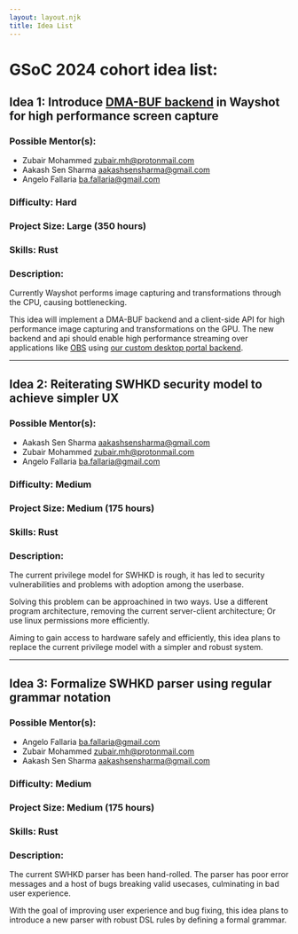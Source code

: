 ```yaml
---
layout: layout.njk
title: Idea List
---
```


# GSoC 2024 cohort idea list:

## Idea 1: Introduce [DMA-BUF backend](https://wayland.app/protocols/wlr-export-dmabuf-unstable-v1) in Wayshot for high performance screen capture

### Possible Mentor(s):

- Zubair Mohammed <zubair.mh@protonmail.com>
- Aakash Sen Sharma <aakashsensharma@gmail.com>
- Angelo Fallaria <ba.fallaria@gmail.com>

### Difficulty: Hard
### Project Size: Large (350 hours)
### Skills: Rust

### Description:

Currently Wayshot performs image capturing and transformations through the CPU, causing bottlenecking.

This idea will implement a DMA-BUF backend and a client-side API for high performance image capturing and transformations on the GPU. The new backend and api should enable high performance streaming over applications like [OBS](https://github.com/obsproject/obs-studio) using [our custom desktop portal backend](https://github.com/waycrate/xdg-desktop-portal-luminous).

---

## Idea 2: Reiterating SWHKD security model to achieve simpler UX

### Possible Mentor(s):

- Aakash Sen Sharma <aakashsensharma@gmail.com>
- Zubair Mohammed <zubair.mh@protonmail.com>
- Angelo Fallaria <ba.fallaria@gmail.com>

### Difficulty: Medium
### Project Size: Medium (175 hours)
### Skills: Rust

### Description:

The current privilege model for SWHKD is rough, it has led to security vulnerabilities and problems with adoption among the userbase.

Solving this problem can be approachined in two ways. Use a different program architecture, removing the current server-client architecture; Or use linux permissions more efficiently.

Aiming to gain access to hardware safely and efficiently, this idea plans to replace the current privilege model with a simpler and robust system.

---

## Idea 3: Formalize SWHKD parser using regular grammar notation

### Possible Mentor(s):

- Angelo Fallaria <ba.fallaria@gmail.com>
- Zubair Mohammed <zubair.mh@protonmail.com>
- Aakash Sen Sharma <aakashsensharma@gmail.com>

### Difficulty: Medium
### Project Size: Medium (175 hours)
### Skills: Rust

### Description:

The current SWHKD parser has been hand-rolled. The parser has poor error messages and a host of bugs breaking valid usecases, culminating in bad user experience.

With the goal of improving user experience and bug fixing, this idea plans to introduce a new parser with robust DSL rules by defining a formal grammar.
